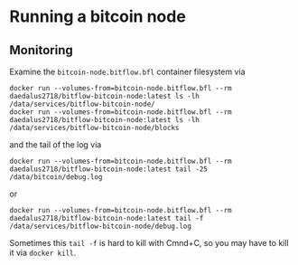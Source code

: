 # Running a bitcoin node

## Monitoring

Examine the `bitcoin-node.bitflow.bfl` container filesystem via 

    docker run --volumes-from=bitcoin-node.bitflow.bfl --rm daedalus2718/bitflow-bitcoin-node:latest ls -lh /data/services/bitflow-bitcoin-node/
    docker run --volumes-from=bitcoin-node.bitflow.bfl --rm daedalus2718/bitflow-bitcoin-node:latest ls -lh /data/services/bitflow-bitcoin-node/blocks

and the tail of the log via

    docker run --volumes-from=bitcoin-node.bitflow.bfl --rm daedalus2718/bitflow-bitcoin-node:latest tail -25 /data/bitcoin/debug.log

or
    
    docker run --volumes-from=bitcoin-node.bitflow.bfl --rm daedalus2718/bitflow-bitcoin-node:latest tail -f /data/services/bitflow-bitcoin-node/debug.log

Sometimes this `tail -f` is hard to kill with Cmnd+C, so you may have to kill it via `docker kill`.


